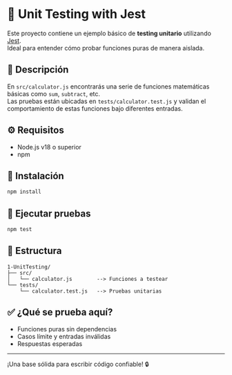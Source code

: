 # 🧪 Unit Testing with Jest

Este proyecto contiene un ejemplo básico de **testing unitario** utilizando [Jest](https://jestjs.io).  
Ideal para entender cómo probar funciones puras de manera aislada.

## 📌 Descripción

En `src/calculator.js` encontrarás una serie de funciones matemáticas básicas como `sum`, `subtract`, etc.  
Las pruebas están ubicadas en `tests/calculator.test.js` y validan el comportamiento de estas funciones bajo diferentes entradas.

## ⚙️ Requisitos

- Node.js v18 o superior
- npm

## 🚀 Instalación

```bash
npm install
```

## 🧪 Ejecutar pruebas

```bash
npm test
```

## 📂 Estructura

```
1-UnitTesting/
├── src/
│   └── calculator.js        --> Funciones a testear
└── tests/
    └── calculator.test.js   --> Pruebas unitarias
```

## ✅ ¿Qué se prueba aquí?

* Funciones puras sin dependencias
* Casos límite y entradas inválidas
* Respuestas esperadas

---

¡Una base sólida para escribir código confiable! 🔒

```